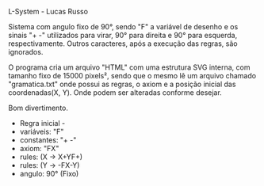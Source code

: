 L-System - Lucas Russo

Sistema com angulo fixo de 90°, sendo "F" a variável de desenho e os sinais "+ -" utilizados para virar, 90° para direita e 90° para esquerda, respectivamente. Outros caracteres, após a execução das regras, são ignorados.

O programa cria um arquivo "HTML" com uma estrutura SVG interna, com tamanho fixo de 15000 pixels², sendo que o mesmo lê um arquivo chamado "gramatica.txt" onde possui as regras, o axiom e a posição inicial das coordenadas(X, Y). Onde podem ser alteradas conforme desejar.


Bom divertimento.


- Regra inicial -
 - variáveis: "F"
 - constantes: "+ -"
 - axiom: "FX"
 - rules: (X → X+YF+)
 - rules: (Y → -FX-Y)
 - angulo: 90° (Fixo)
